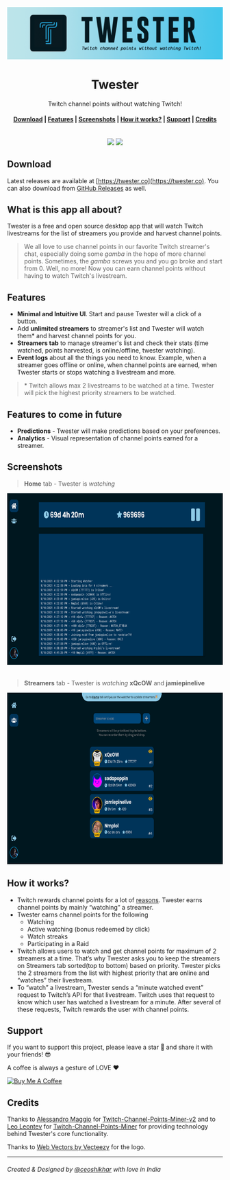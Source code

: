 <div align="center">
  <img src="./images/twester_readme_banner.png" />
  <h1>Twester</h1>
  <p>Twitch channel points without watching Twitch!</p>
  <h4 align="center">
    <a href="#download">Download</a>
    <span> | </span>
    <a href="#features">Features</a>
    <span> | </span>
    <a href="#screenshots">Screenshots</a>
    <span> | </span>
    <a href="#how-it-works">How it works?</a>
    <span> | </span>
    <a href="#support">Support</a>
    <span> | </span>
    <a href="#credits">Credits</a>
  </h3>
  <br />
    <img src="https://img.shields.io/github/v/release/twesterapp/twester?color=00A8E8&label=%20&style=for-the-badge" />
    <img src="https://img.shields.io/github/downloads/twesterapp/twester/total?color=00A8E8&style=for-the-badge" />
</div>

## Download

Latest releases are available at [https://twester.co](https://twester.co). You can also download from [GitHub Releases](https://github.com/twesterapp/twester/releases) as well.

## What is this app all about?

Twester is a free and open source desktop app that will watch Twitch livestreams for the list of streamers you provide and harvest channel points.

> We all love to use channel points in our favorite Twitch streamer's chat, especially doing some _gamba_ in the hope of more channel points. Sometimes, the _gamba_ screws you and you go broke and start from 0. Well, no more! Now you can earn channel points without having to watch Twitch's livestream.

## Features

-   **Minimal and Intuitive UI**. Start and pause Twester will a click of a button.
-   Add **unlimited streamers** to streamer's list and Twester will watch them\* and harvest channel points for you.
-   **Streamers tab** to manage streamer's list and check their stats (time watched, points harvested, is online/offline, twester watching).
-   **Event logs** about all the things you need to know. Example, when a streamer goes offline or online, when channel points are earned, when Twester starts or stops watching a livestream and more.

> \* Twitch allows max 2 livestreams to be watched at a time. Twester will pick the highest priority streamers to be watched.

## Features to come in future

-   **Predictions** - Twester will make predictions based on your preferences.
-   **Analytics** - Visual representation of channel points earned for a streamer.

## Screenshots

> **Home** tab - Twester is _watching_

<img src="./images/twester_home_tab.png" height="400px"/>

<br />
<br />

> **Streamers** tab - Twester is _watching_ **xQcOW** and **jamiepinelive**

 <img src="./images/twester_streamers_tab.png" height="400px" />

## How it works?

-   Twitch rewards channel points for a lot of [reasons](https://help.twitch.tv/s/article/channel-points-guide?language=en_US#viewers). Twester earns channel points by mainly “watching” a streamer.
-   Twester earns channel points for the following
    -   Watching
    -   Active watching (bonus redeemed by click)
    -   Watch streaks
    -   Participating in a Raid
-   Twitch allows users to watch and get channel points for maximum of 2 streamers at a time. That’s why Twester asks you to keep the streamers on Streamers tab sorted(top to bottom) based on priority. Twester picks the 2 streamers from the list with highest priority that are online and “watches” their livestream.
-   To “watch” a livestream, Twester sends a “minute watched event” request to Twitch’s API for that livestream. Twitch uses that request to know which user has watched a livestream for a minute. After several of these requests, Twitch rewards the user with channel points.

## Support

If you want to support this project, please leave a star 🌟 and share it with your friends! 😎

A coffee is always a gesture of LOVE ❤️

<a href="https://www.buymeacoffee.com/ceoshikhar" target="_blank"><img src="https://cdn.buymeacoffee.com/buttons/lato-yellow.png" alt="Buy Me A Coffee" height="41" width="174"></a>

## Credits

Thanks to [Alessandro Maggio](https://github.com/Tkd-Alex) for [Twitch-Channel-Points-Miner-v2](https://github.com/Tkd-Alex/Twitch-Channel-Points-Miner-v2) and to [Leo Leontev](https://github.com/Tkd-Alex) for [Twitch-Channel-Points-Miner](https://github.com/gottagofaster236/Twitch-Channel-Points-Miner) for providing technology behind Twester's core functionality.

Thanks to <a href="https://www.vecteezy.com/free-vector/web">Web Vectors by Vecteezy</a> for the logo.

---

###### Created & Designed by [@ceoshikhar](https://ceoshikhar.com/) with love in India
